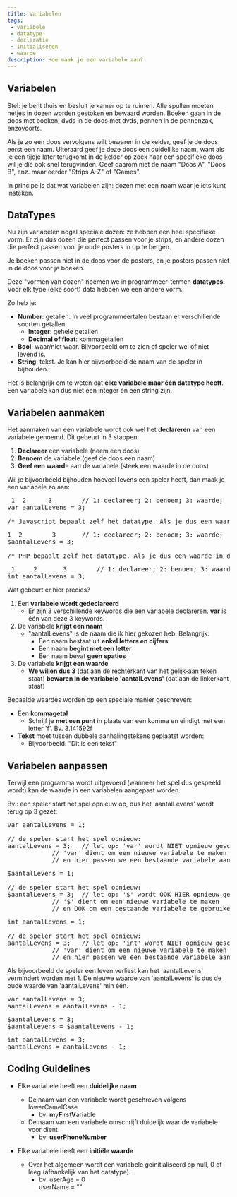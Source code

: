 ```yaml
---
title: Variabelen
tags: 
 - variabele
 - datatype
 - declaratie
 - initialiseren
 - waarde
description: Hoe maak je een variabele aan?
---
```



## Variabelen

Stel: je bent thuis en besluit je kamer op te ruimen. Alle spullen moeten netjes in dozen worden gestoken en bewaard worden. Boeken gaan in de doos met boeken, dvds in de doos met dvds, pennen in de pennenzak, enzovoorts.

Als je zo een doos vervolgens wilt bewaren in de kelder, geef je de doos eerst een naam. Uiteraard geef je deze doos een duidelijke naam, want als je een tijdje later terugkomt in de kelder op zoek naar een specifieke doos wil je die ook snel terugvinden. Geef daarom niet de naam "Doos A", "Doos B", enz. maar eerder "Strips A-Z" of "Games".

In principe is dat wat variabelen zijn: dozen met een naam waar je iets kunt insteken.

## DataTypes

Nu zijn variabelen nogal speciale dozen: ze hebben een heel specifieke vorm. Er zijn dus dozen die perfect passen voor je strips, en andere dozen die perfect passen voor je oude posters in op te bergen.

Je boeken passen niet in de doos voor de posters, en je posters passen niet in de doos voor je boeken.

Deze "vormen van dozen" noemen we in programmeer-termen **datatypes**. Voor elk type (elke soort) data hebben we een andere vorm.

Zo heb je:
 - **Number**: getallen. In veel programmeertalen bestaan er verschillende soorten getallen:
   - **Integer**: gehele getallen
   - **<span class=" lang lang-JS lang-PHP">Decimal</span> of <span class=" lang lang-CS">float</span>**: kommagetallen
 - **Bool**: waar/niet waar. Bijvoorbeeld om te zien of speler wel of niet levend is.
 - **String**: tekst. Je kan hier bijvoorbeeld de naam van de speler in bijhouden.

Het is belangrijk om te weten dat **elke variabele maar één datatype heeft**. Een variabele kan dus niet een integer én een string zijn.

## Variabelen aanmaken

Het aanmaken van een variabele wordt ook wel het **declareren** van een variabele genoemd. Dit gebeurt in 3 stappen:

 1. **Declareer** een variabele (neem een doos)
 2. **Benoem** de variabele (geef de doos een naam)
 3. **Geef een waard**e aan de variabele (steek een waarde in de doos)
 
Wil je bijvoorbeeld bijhouden hoeveel levens een speler heeft, dan maak je een variabele zo aan:

<pre class="prettyprint linenums lang lang-JS">
 1	2	   3		// 1: declareer; 2: benoem; 3: waarde;
var aantalLevens = 3;

/* Javascript bepaalt zelf het datatype. Als je dus een waarde in de doos steekt, zal javascript de vorm van de doos zelf aanpassen, afhankelijk van wat je erin steekt. */
</pre>
<pre class="prettyprint linenums lang lang-PHP">
1  2	   	3		// 1: declareer; 2: benoem; 3: waarde;
$aantalLevens = 3;

/* PHP bepaalt zelf het datatype. Als je dus een waarde in de doos steekt, zal javascript de vorm van de doos zelf aanpassen, afhankelijk van wat je erin steekt. */
</pre>
<pre class="prettyprint linenums lang lang-CS">
 1	   2	   3		// 1: declareer; 2: benoem; 3: waarde;
int aantalLevens = 3;
</pre>
 
 Wat gebeurt er hier precies?
 1. Een **variabele wordt gedeclareerd**
    - Er zijn 3 verschillende keywords die een variabele declareren. **var** is één van deze 3 keywords.
 2. De variabele **krijgt een naam**
    - "aantalLevens" is de naam die ik hier gekozen heb. Belangrijk:
      - Een naam bestaat uit **enkel letters en cijfers**
      - Een naam **begint met een letter**
      - Een naam bevat **geen spaties**
 3. De variabele **krijgt een waarde**
    - **We willen dus 3** (dat aan de rechterkant van het gelijk-aan teken staat) **bewaren in de variabele 'aantalLevens'** (dat aan de linkerkant staat)

Bepaalde waardes worden op een speciale manier geschreven:

 - Een **kommagetal**
   - Schrijf je **met een punt** in plaats van een komma
   <span class=" lang lang-CS"> en eindigt met een letter 'f'. Bv. 3.141592f</span>
 - **Tekst** moet tussen dubbele aanhalingstekens geplaatst worden: 
   - Bijvoorbeeld: "Dit is een tekst"

## Variabelen aanpassen

Terwijl een programma wordt uitgevoerd (wanneer het spel dus gespeeld wordt) kan de waarde in een variabelen aangepast worden.

Bv.: een speler start het spel opnieuw op, dus het 'aantalLevens' wordt terug op 3 gezet:

<pre class="prettyprint linenums lang lang-JS">
var aantalLevens = 1;

// de speler start het spel opnieuw:
aantalLevens = 3; 	// let op: 'var' wordt NIET opnieuw geschreven!
			// 'var' dient om een nieuwe variabele te maken
			// en hier passen we een bestaande variabele aan
</pre>
<pre class="prettyprint linenums lang lang-PHP">
$aantalLevens = 1;

// de speler start het spel opnieuw:
$aantalLevens = 3;	// let op: '$' wordt OOK HIER opnieuw geschreven!
			// '$' dient om een nieuwe variabele te maken
			// en OOK om een bestaande variabele te gebruiken!
</pre>
<pre class="prettyprint linenums lang lang-CS">
int aantalLevens = 1;

// de speler start het spel opnieuw:
aantalLevens = 3; 	// let op: 'int' wordt NIET opnieuw geschreven!
			// 'var' dient om een nieuwe variabele te maken
			// en hier passen we een bestaande variabele aan
</pre>

Als bijvoorbeeld de speler een leven verliest kan het 'aantalLevens' vermindert worden met 1. 
De nieuwe waarde van 'aantalLevens' is dus de oude waarde van 'aantalLevens' min één.

<pre class="prettyprint linenums lang lang-JS">
var aantalLevens = 3;
aantalLevens = aantalLevens - 1;
</pre>
<pre class="prettyprint linenums lang lang-PHP">
$aantalLevens = 3;
$aantalLevens = $aantalLevens - 1;
</pre>
<pre class="prettyprint linenums lang lang-CS">
int aantalLevens = 3;
aantalLevens = aantalLevens - 1;
</pre>

## Coding Guidelines

 - Elke variabele heeft een **duidelijke naam**
   - De naam van een variabele wordt geschreven volgens lowerCamelCase
     - bv: 	**m**y**F**irst**V**ariable
   - De naam van een variabele omschrijft duidelijk waar de variabele voor dient
     - bv: 	**userPhoneNumber**


 - Elke variabele heeft een **initiële waarde**
   - Over het algemeen wordt een variabele geïnitialiseerd op null, 0 of leeg (afhankelijk van het datatype).
     - bv:	userAge = 0<br>
	      	userName = ""
